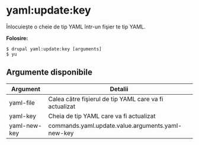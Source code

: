 # yaml:update:key
Înlocuieşte o cheie de tip YAML într-un fişier te tip YAML.

**Folosire:**
```
$ drupal yaml:update:key [arguments] 
$ yu  
```

## Argumente disponibile
Argument | Detalii
---------|-------------
yaml-file | Calea către fişierul de tip YAML care va fi actualizat
yaml-key | Cheia de tip YAML care va fi actualizat
yaml-new-key | commands.yaml.update.value.arguments.yaml-new-key
